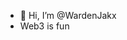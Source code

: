 - 👋 Hi, I’m @WardenJakx
- Web3 is fun

<!---
WardenJakx/WardenJakx is a ✨ special ✨ repository because its `README.md` (this file) appears on your GitHub profile.
You can click the Preview link to take a look at your changes.
--->
